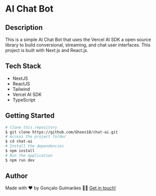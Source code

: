 # AI Chat Bot
## Description
This is a simple AI Chat Bot that uses the Vercel AI SDK a open source library to build conversional, streaming, and chat user interfaces. This project is built with Next.js and React.js.
## Tech Stack
- NextJS
- ReactJS
- Tailwind
- Vercel AI SDK
- TypeScript
## Getting Started
```bash
# Clone this repository
$ git clone https://github.com/Ghoes18/chat-ai.git
# Access the project folder
$ cd chat-ai
# Install the dependencies
$ npm install
# Run the application
$ npm run dev
```
## Author
Made with ❤️ by Gonçalo Guimarães 👋🏽 [Get in touch!](https://www.linkedin.com/in/gon%C3%A7alo-guimar%C3%A3es-747a3b1a0/)